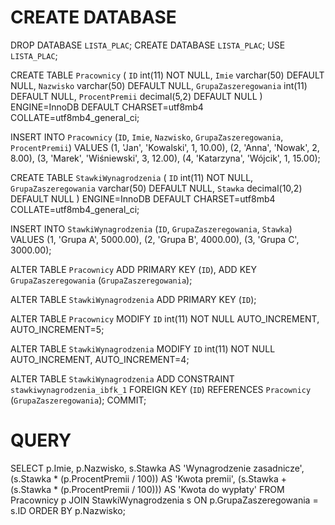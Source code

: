 # CREATE DATABASE

DROP DATABASE `LISTA_PLAC`;
CREATE DATABASE `LISTA_PLAC`;
USE `LISTA_PLAC`;

CREATE TABLE `Pracownicy` (
  `ID` int(11) NOT NULL,
  `Imie` varchar(50) DEFAULT NULL,
  `Nazwisko` varchar(50) DEFAULT NULL,
  `GrupaZaszeregowania` int(11) DEFAULT NULL,
  `ProcentPremii` decimal(5,2) DEFAULT NULL
) ENGINE=InnoDB DEFAULT CHARSET=utf8mb4 COLLATE=utf8mb4_general_ci;

INSERT INTO `Pracownicy` (`ID`, `Imie`, `Nazwisko`, `GrupaZaszeregowania`, `ProcentPremii`) VALUES
(1, 'Jan', 'Kowalski', 1, 10.00),
(2, 'Anna', 'Nowak', 2, 8.00),
(3, 'Marek', 'Wiśniewski', 3, 12.00),
(4, 'Katarzyna', 'Wójcik', 1, 15.00);

CREATE TABLE `StawkiWynagrodzenia` (
  `ID` int(11) NOT NULL,
  `GrupaZaszeregowania` varchar(50) DEFAULT NULL,
  `Stawka` decimal(10,2) DEFAULT NULL
) ENGINE=InnoDB DEFAULT CHARSET=utf8mb4 COLLATE=utf8mb4_general_ci;

INSERT INTO `StawkiWynagrodzenia` (`ID`, `GrupaZaszeregowania`, `Stawka`) VALUES
(1, 'Grupa A', 5000.00),
(2, 'Grupa B', 4000.00),
(3, 'Grupa C', 3000.00);

ALTER TABLE `Pracownicy`
  ADD PRIMARY KEY (`ID`),
  ADD KEY `GrupaZaszeregowania` (`GrupaZaszeregowania`);

ALTER TABLE `StawkiWynagrodzenia`
  ADD PRIMARY KEY (`ID`);

ALTER TABLE `Pracownicy`
  MODIFY `ID` int(11) NOT NULL AUTO_INCREMENT, AUTO_INCREMENT=5;


ALTER TABLE `StawkiWynagrodzenia`
  MODIFY `ID` int(11) NOT NULL AUTO_INCREMENT, AUTO_INCREMENT=4;

ALTER TABLE `StawkiWynagrodzenia`
  ADD CONSTRAINT `stawkiwynagrodzenia_ibfk_1` FOREIGN KEY (`ID`) REFERENCES `Pracownicy` (`GrupaZaszeregowania`);
COMMIT;

# QUERY

SELECT 
    p.Imie,
    p.Nazwisko,
    s.Stawka AS 'Wynagrodzenie zasadnicze',
    (s.Stawka * (p.ProcentPremii / 100)) AS 'Kwota premii',
    (s.Stawka + (s.Stawka * (p.ProcentPremii / 100))) AS 'Kwota do wypłaty'
FROM 
    Pracownicy p
JOIN 
    StawkiWynagrodzenia s ON p.GrupaZaszeregowania = s.ID
ORDER BY 
    p.Nazwisko;